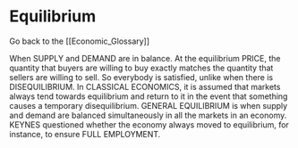 # Equilibrium

Go back to the [[Economic_Glossary]]



When SUPPLY and DEMAND are in balance. At the equilibrium PRICE, the quantity that buyers are willing to buy exactly matches the quantity that sellers are willing to sell. So everybody is satisfied, unlike when there is DISEQUILIBRIUM. In CLASSICAL ECONOMICS, it is assumed that markets always tend towards equilibrium and return to it in the event that something causes a temporary disequilibrium. GENERAL EQUILIBRIUM is when supply and demand are balanced simultaneously in all the markets in an economy. KEYNES questioned whether the economy always moved to equilibrium, for instance, to ensure FULL EMPLOYMENT.

